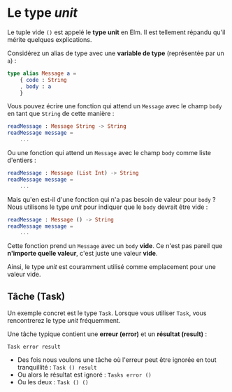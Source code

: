 # Le type _unit_

Le tuple vide `()` est appelé le __type unit__ en Elm. Il est tellement répandu qu'il mérite quelques explications.

Considérez un alias de type avec une __variable de type__ (représentée par un `a`) :

```elm
type alias Message a =
    { code : String
    , body : a
    }
```

Vous pouvez écrire une fonction qui attend un `Message` avec le champ `body` en tant que `String` de cette manière :

```elm
readMessage : Message String -> String
readMessage message =
    ...
```

Ou une fonction qui attend un `Message` avec le champ `body` comme liste d'entiers :

```elm
readMessage : Message (List Int) -> String
readMessage message =
    ...
```

Mais qu'en est-il d'une fonction qui n'a pas besoin de valeur pour `body` ? Nous utilisons le type _unit_ pour indiquer que le `body` devrait être vide :

```elm
readMessage : Message () -> String
readMessage message =
    ...
```

Cette fonction prend un `Message` avec un `body` __vide__. Ce n'est pas pareil que __n'importe quelle valeur__, c'est juste une valeur __vide__.


Ainsi, le type _unit_ est couramment utilisé comme emplacement pour une valeur vide.

## Tâche (Task)

Un exemple concret est le type `Task`. Lorsque vous utiliser `Task`, vous rencontrerez le type _unit_ fréquemment.

Une tâche typique contient une __erreur (error)__ et un __résultat (result)__ :

```
Task error result
```

- Des fois nous voulons une tâche où l'erreur peut être ignorée en tout tranquillité : `Task () result`
- Ou alors le résultat est ignoré : `Tasks error ()`
- Ou les deux : `Task () ()`
